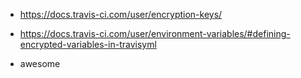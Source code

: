 * https://docs.travis-ci.com/user/encryption-keys/
* https://docs.travis-ci.com/user/environment-variables/#defining-encrypted-variables-in-travisyml

* awesome
